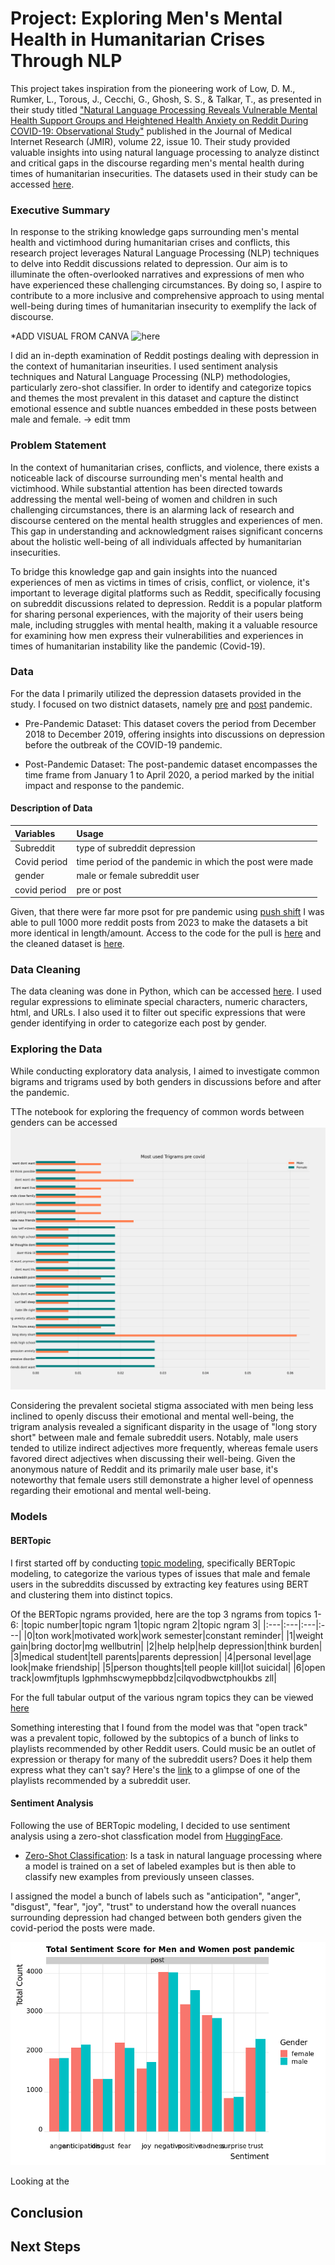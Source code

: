 # Project: Exploring Men's Mental Health in Humanitarian Crises Through NLP
This project takes inspiration from the pioneering work of Low, D. M., Rumker, L., Torous, J., Cecchi, G., Ghosh, S. S., & Talkar, T., as presented in their study titled ["Natural Language Processing Reveals Vulnerable Mental Health Support Groups and Heightened Health Anxiety on Reddit During COVID-19: Observational Study"](https://www.jmir.org/2020/10/e22635/) published in the Journal of Medical Internet Research (JMIR), volume 22, issue 10. Their study provided valuable insights into using natural language processing to analyze distinct and critical gaps in the discourse regarding men's mental health during times of humanitarian insecurities. The datasets used in their study can be accessed [here](https://zenodo.org/record/3941387#.ZJRTV-zMJoY).

### Executive Summary
In response to the striking knowledge gaps surrounding men's mental health and victimhood during humanitarian crises and conflicts, this research project leverages Natural Language Processing (NLP) techniques to delve into Reddit discussions related to depression. Our aim is to illuminate the often-overlooked narratives and expressions of men who have experienced these challenging circumstances. By doing so, I aspire to contribute to a more inclusive and comprehensive approach to using mental well-being during times of humanitarian insecurity to exemplify the lack of discourse.

*ADD VISUAL FROM CANVA ![here]()

I did an in-depth examination of Reddit postings dealing with depression in the context of humanitarian inseurities. I used sentiment analysis techniques and Natural Language Processing (NLP) methodologies, particularly zero-shot classifier. In order to identify and categorize topics and themes the most prevalent in this dataset and capture the distinct emotional essence and subtle nuances embedded in these posts between male and female. -> edit tmm

### Problem Statement
In the context of humanitarian crises, conflicts, and violence, there exists a noticeable lack of discourse surrounding men's mental health and victimhood. While substantial attention has been directed towards addressing the mental well-being of women and children in such challenging circumstances, there is an alarming lack of research and discourse centered on the mental health struggles and experiences of men. This gap in understanding and acknowledgment raises significant concerns about the holistic well-being of all individuals affected by humanitarian insecurities.

To bridge this knowledge gap and gain insights into the nuanced experiences of men as victims in times of crisis, conflict, or violence, it's important to leverage digital platforms such as Reddit, specifically focusing on subreddit discussions related to depression. Reddit is a popular platform for sharing personal experiences, with the majority of their users being male, including struggles with mental health, making it a valuable resource for examining how men express their vulnerabilities and experiences in times of humanitarian instability like the pandemic (Covid-19).

### Data
For the data I primarily utilized the depression datasets provided in the study. I focused on two distnict datasets, namely [pre](https://zenodo.org/record/3941387/files/depression_pre_features_tfidf_256.csv?download=1) and [post](https://zenodo.org/record/3941387/files/depression_post_features_tfidf_256.csv?download=1) pandemic. 

* Pre-Pandemic Dataset: This dataset covers the period from December 2018 to December 2019, offering insights into discussions on depression before the outbreak of the COVID-19 pandemic.

* Post-Pandemic Dataset: The post-pandemic dataset encompasses the time frame from January 1 to April 2020, a period marked by the initial impact and response to the pandemic.

#### Description of Data
|Variables|Usage|
|:---|:---|
|Subreddit|type of subreddit depression|
|Covid period|time period of the pandemic in which the post were made|
|gender|male or female subreddit user|
|covid period|pre or post|

Given, that there were far more psot for pre pandemic using [push shift](https://pushshift.io/signup) I was able to pull 1000 more reddit posts from 2023 to make the datasets a bit more identical in length/amount. Access to the code for the pull is [here](https://github.com/akaba09/redditmentalhealth/blob/main/code/API_data/Pulled_data%20.ipynb) and the cleaned dataset is [here](https://github.com/akaba09/redditmentalhealth/blob/main/files/dep.csv). 

### Data Cleaning
The data cleaning was done in Python, which can be accessed [here](https://github.com/akaba09/redditmentalhealth/blob/main/code/EDA/01_Clean_data.ipynb). I used regular expressions to eliminate special characters, numeric characters, html, and URLs. I also used it to filter out specific expressions that were gender identifying in order to categorize each post by gender. 

### Exploring the Data
While conducting exploratory data analysis, I aimed to investigate common bigrams and trigrams used by both genders in discussions before and after the pandemic.

TThe notebook for exploring the frequency of common words between genders can be accessed ![here](https://github.com/akaba09/redditmentalhealth/blob/main/img/trigram_pre.png)

Considering the prevalent societal stigma associated with men being less inclined to openly discuss their emotional and mental well-being, the trigram analysis revealed a significant disparity in the usage of "long story short" between male and female subreddit users. Notably, male users tended to utilize indirect adjectives more frequently, whereas female users favored direct adjectives when discussing their well-being. Given the anonymous nature of Reddit and its primarily male user base, it's noteworthy that female users still demonstrate a higher level of openness regarding their emotional and mental well-being.

### Models 

#### BERTopic 
I first started off by conducting [topic modeling](https://github.com/akaba09/redditmentalhealth/blob/main/code/Topic_modeling.ipynb), specifically BERTopic modeling, to categorize the various types of issues that male and female users in the subreddits discussed by extracting key features using BERT and clustering them into distinct topics.

Of the BERTopic ngrams provided, here are the top 3 ngrams from topics 1-6:
|topic number|topic ngram 1|topic ngram 2|topic ngram 3|
|:---|:---|:---|:---|
|0|ton work|motivated work|work semester|constant reminder|
|1|weight gain|bring doctor|mg wellbutrin|
|2|help help|help depression|think burden|
|3|medical student|tell parents|parents depression|
|4|personal level|age look|make friendship|
|5|person thoughts|tell people kill|lot suicidal|
|6|open track|owmfjtupls lgphmhscwymepbbdz|cilqvodbwctphoukbs zll|

For the full tabular output of the various ngram topics they can be viewed [here](https://github.com/akaba09/redditmentalhealth/blob/main/files/BERTopic_model.csv)

Something interesting that I found from the model was that "open track" was a prevalent topic, followed by the subtopics of a bunch of links to playlists recommended by other Reddit users. Could music be an outlet of expression or therapy for many of the subreddit users? Does it help them express what they can't say? Here's the [link](https://open.spotify.com/user/9jif2jecb7qpfw25qyz20c9ed/playlist/2Ka8i0P9BGogjccGz0FiE5?si=-p9yt61-QLqQhbqS2uED1w) to a glimpse of one of the playlists recommended by a subreddit user. 

#### Sentiment Analysis 
Following the use of BERTopic modeling, I decided to use sentiment analysis using a zero-shot classfication model from [HuggingFace](https://huggingface.co/MoritzLaurer/DeBERTa-v3-base-mnli-fever-anli). 

* [Zero-Shot Classification](https://github.com/akaba09/redditmentalhealth/blob/main/code/zero_shot_classification.ipynb): Is a task in natural language processing where a model is trained on a set of labeled examples but is then able to classify new examples from previously unseen classes.

I assigned the model a bunch of labels such as "anticipation", "anger", "disgust", "fear", "joy", "trust" to understand how the overall nuances surrounding depression had changed between both genders given the covid-period the posts were made.

![temp image](https://github.com/akaba09/redditmentalhealth/blob/main/img/sentiment_post.png)

Looking at the 

## Conclusion

## Next Steps

